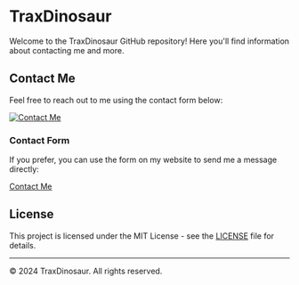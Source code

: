 # TraxDinosaur

Welcome to the TraxDinosaur GitHub repository! Here you'll find information about contacting me and more.

## Contact Me

Feel free to reach out to me using the contact form below:

[![Contact Me](https://i.ibb.co/DKfW8Gr/8fa7c3248e1c74ee8ec88e4d881b223f.jpg)](https://github.com/TraxDinosaur)

### Contact Form

If you prefer, you can use the form on my website to send me a message directly:

[Contact Me](https://traxdinosaur.github.io/)

## License

This project is licensed under the MIT License - see the [LICENSE](LICENSE) file for details.

---

&copy; 2024 TraxDinosaur. All rights reserved.
